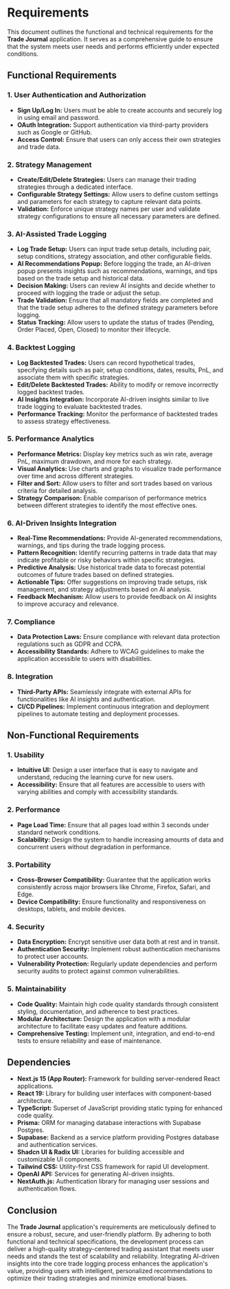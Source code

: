 # Requirements

This document outlines the functional and technical requirements for the **Trade Journal** application. It serves as a comprehensive guide to ensure that the system meets user needs and performs efficiently under expected conditions.

## Functional Requirements

### 1. User Authentication and Authorization

- **Sign Up/Log In:** Users must be able to create accounts and securely log in using email and password.
- **OAuth Integration:** Support authentication via third-party providers such as Google or GitHub.
- **Access Control:** Ensure that users can only access their own strategies and trade data.

### 2. Strategy Management

- **Create/Edit/Delete Strategies:** Users can manage their trading strategies through a dedicated interface.
- **Configurable Strategy Settings:** Allow users to define custom settings and parameters for each strategy to capture relevant data points.
- **Validation:** Enforce unique strategy names per user and validate strategy configurations to ensure all necessary parameters are defined.

### 3. AI-Assisted Trade Logging

- **Log Trade Setup:** Users can input trade setup details, including pair, setup conditions, strategy association, and other configurable fields.
- **AI Recommendations Popup:** Before logging the trade, an AI-driven popup presents insights such as recommendations, warnings, and tips based on the trade setup and historical data.
- **Decision Making:** Users can review AI insights and decide whether to proceed with logging the trade or adjust the setup.
- **Trade Validation:** Ensure that all mandatory fields are completed and that the trade setup adheres to the defined strategy parameters before logging.
- **Status Tracking:** Allow users to update the status of trades (Pending, Order Placed, Open, Closed) to monitor their lifecycle.

### 4. Backtest Logging

- **Log Backtested Trades:** Users can record hypothetical trades, specifying details such as pair, setup conditions, dates, results, PnL, and associate them with specific strategies.
- **Edit/Delete Backtested Trades:** Ability to modify or remove incorrectly logged backtest trades.
- **AI Insights Integration:** Incorporate AI-driven insights similar to live trade logging to evaluate backtested trades.
- **Performance Tracking:** Monitor the performance of backtested trades to assess strategy effectiveness.

### 5. Performance Analytics

- **Performance Metrics:** Display key metrics such as win rate, average PnL, maximum drawdown, and more for each strategy.
- **Visual Analytics:** Use charts and graphs to visualize trade performance over time and across different strategies.
- **Filter and Sort:** Allow users to filter and sort trades based on various criteria for detailed analysis.
- **Strategy Comparison:** Enable comparison of performance metrics between different strategies to identify the most effective ones.

### 6. AI-Driven Insights Integration

- **Real-Time Recommendations:** Provide AI-generated recommendations, warnings, and tips during the trade logging process.
- **Pattern Recognition:** Identify recurring patterns in trade data that may indicate profitable or risky behaviors within specific strategies.
- **Predictive Analysis:** Use historical trade data to forecast potential outcomes of future trades based on defined strategies.
- **Actionable Tips:** Offer suggestions on improving trade setups, risk management, and strategy adjustments based on AI analysis.
- **Feedback Mechanism:** Allow users to provide feedback on AI insights to improve accuracy and relevance.

### 7. Compliance

- **Data Protection Laws:** Ensure compliance with relevant data protection regulations such as GDPR and CCPA.
- **Accessibility Standards:** Adhere to WCAG guidelines to make the application accessible to users with disabilities.

### 8. Integration

- **Third-Party APIs:** Seamlessly integrate with external APIs for functionalities like AI insights and authentication.
- **CI/CD Pipelines:** Implement continuous integration and deployment pipelines to automate testing and deployment processes.

## Non-Functional Requirements

### 1. Usability

- **Intuitive UI:** Design a user interface that is easy to navigate and understand, reducing the learning curve for new users.
- **Accessibility:** Ensure that all features are accessible to users with varying abilities and comply with accessibility standards.

### 2. Performance

- **Page Load Time:** Ensure that all pages load within 3 seconds under standard network conditions.
- **Scalability:** Design the system to handle increasing amounts of data and concurrent users without degradation in performance.

### 3. Portability

- **Cross-Browser Compatibility:** Guarantee that the application works consistently across major browsers like Chrome, Firefox, Safari, and Edge.
- **Device Compatibility:** Ensure functionality and responsiveness on desktops, tablets, and mobile devices.

### 4. Security

- **Data Encryption:** Encrypt sensitive user data both at rest and in transit.
- **Authentication Security:** Implement robust authentication mechanisms to protect user accounts.
- **Vulnerability Protection:** Regularly update dependencies and perform security audits to protect against common vulnerabilities.

### 5. Maintainability

- **Code Quality:** Maintain high code quality standards through consistent styling, documentation, and adherence to best practices.
- **Modular Architecture:** Design the application with a modular architecture to facilitate easy updates and feature additions.
- **Comprehensive Testing:** Implement unit, integration, and end-to-end tests to ensure reliability and ease of maintenance.

## Dependencies

- **Next.js 15 (App Router):** Framework for building server-rendered React applications.
- **React 19:** Library for building user interfaces with component-based architecture.
- **TypeScript:** Superset of JavaScript providing static typing for enhanced code quality.
- **Prisma:** ORM for managing database interactions with Supabase Postgres.
- **Supabase:** Backend as a service platform providing Postgres database and authentication services.
- **Shadcn UI & Radix UI:** Libraries for building accessible and customizable UI components.
- **Tailwind CSS:** Utility-first CSS framework for rapid UI development.
- **OpenAI API:** Services for generating AI-driven insights.
- **NextAuth.js:** Authentication library for managing user sessions and authentication flows.

## Conclusion

The **Trade Journal** application's requirements are meticulously defined to ensure a robust, secure, and user-friendly platform. By adhering to both functional and technical specifications, the development process can deliver a high-quality strategy-centered trading assistant that meets user needs and stands the test of scalability and reliability. Integrating AI-driven insights into the core trade logging process enhances the application's value, providing users with intelligent, personalized recommendations to optimize their trading strategies and minimize emotional biases.
